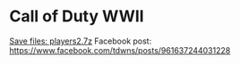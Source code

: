 # Call of Duty WWII
[Save files: players2.7z](players2.7z?raw=true)
Facebook post: https://www.facebook.com/tdwns/posts/961637244031228